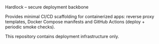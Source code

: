 Hardlock – secure deployment backbone

Provides minimal CI/CD scaffolding for containerized apps: reverse proxy templates, Docker Compose manifests and GitHub Actions (deploy + periodic smoke checks).

This repository contains deployment infrastructure only.
